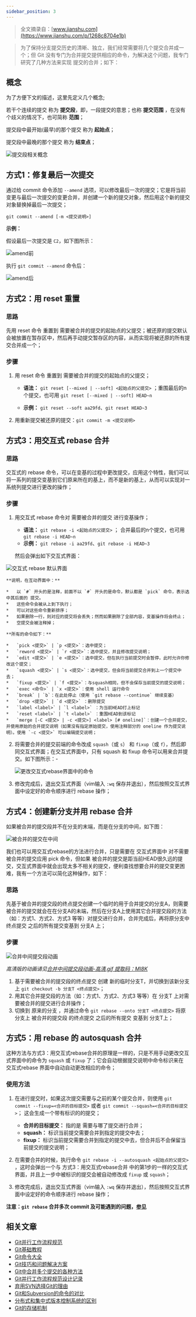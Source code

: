 ```yaml
---
sidebar_position: 3
---
```


> 全文摘录自：[www.jianshu.com](https://www.jianshu.com/p/1268c8704e1b)

> 为了保持分支提交历史的清晰、独立，我们经常需要将几个提交合并成一个；但 Git 没有专门为合并提交提供相应的命令，为解决这个问题，我专门研究了几种方法来实现 提交的合并；如下：


## 概念

为了方便下文的描述，这里先定义几个概念;

若干个连续的提交 称为 **提交段**，即，一段提交的意思；也称 **提交范围** ，在没有个歧义的情况下，也可简称 **范围**；

提交段中最开始(最早)的那个提交 称为 **起始点**；

提交段中最晚的那个提交 称为 **结束点**；

![](https://img.arctee.cn/one/202205040242270.jpeg "提交段相关概念")


## 方式1：修复最后一次提交

通过给 commit 命令添加 `--amend` 选项，可以修改最后一次的提交；它是将当前变更与最后一次提交的变更合并，并创建一个新的提交对象，然后用这个新的提交对象替换掉最后一次提交；

```
git commit --amend [-m <提交说明>]
```

**示例：**

假设最后一次提交是 `C2`，如下图所示：

![](https://img.arctee.cn/one/202205040245066.jpeg "amend前")

执行 `git commit --amend` 命令后：

![](https://img.arctee.cn/one/202205040246356.jpeg "amend后")


## 方式2：用 reset 重置

### 思路

先用 reset 命令 重置到 需要被合并的提交的起始点的父提交；被还原的提交默认会被放置在暂存区中，然后再手动提交暂存区的内容，从而实现将被还原的所有提交合并成一个；

### 步骤

1. 用 reset 命令 重置到 需要被合并的提交的起始点的父提交；

    - **语法：** `git reset [--mixed | --soft] <起始点的父提交>` ；重围最后的n个提交，也可用 `git reset [--mixed | --soft] HEAD~n`
  
    - **示例：** `git reset --soft aa29fd`、`git reset HEAD~3`

2.  用重新提交被还原的提交：`git commit -m <提交说明>`


## 方式3：用交互式 rebase 合并

### 思路

交互式的 rebase 命令，可以在变基的过程中更改提交，应用这个特性，我们可以将一系列的提交变基到它们原来所在的基上，而不是新的基上，从而可以实现对一系统列提交进行更改的操作；

### 步骤

1.  用交互式 rebase 命令对 需要被合并的提交 进行变基操作；
    
    *   **语法：** `git rebase -i <起始点的父提交>` ； 合并最后的n个提交，也可用 `git rebase -i HEAD~n`
    *   **示例：** `git rebase -i aa29fd`、`git rebase -i HEAD~3`
    
    然后会弹出如下交互式界面：
    
   ![](https://img.arctee.cn/one/202205040250345.png " 交互式 rebase 默认界面")
    
    **说明，在互动界面中：**
    
    *   以 `#` 开头的是注释，前面不以 `#` 开头的是命令，默认都是 `pick` 命令，表示选中其后面的 提交。
    *   这些命令会被从上到下执行；
    *   可以对这些命令重新排序；
    *   如果删除一行，则对应的提交将会丢失；然而如果删除了全部内容，变基操作将会终止；
    *   空提交会被注释掉；
    
    **所有的命令如下：**
    
    *   `pick <提交>` | `p <提交>`：选中提交；
    *   `reword <提交>` | `r <提交>`：选中提交，并且修改提交说明；
    *   `edit <提交>` | `e <提交>`：选中提交，但在执行当前提交时会暂停，此时允许你修改这个提交；
    *   `squash <提交>` | `s <提交>`：选中提交，但会将当前提交合并到上一个提交中去；
    *   `fixup <提交>` | `f <提交>`：与squash相同，但不会保存当前提交的提交说明；
    *   `exec <命令>` | `x <提交>`：使用 shell 运行命令
    *   `break` | `b`：在此处停止（使用 `git rebase --continue` 继续变基）
    *   `drop <提交>` | `d <提交>` ：删除提交
    *   `label <label>` | `l <label>` ：为当前HEAD打上标记
    *   `reset <label>` | `t <label>` ：重围HEAD到该标记
    *   `merge [-C <提交> | -c <提交>] <label> [# oneline]`：创建一个合并提交，并使用原始的合并提交说明（如果没有指定原始提交，使用注释部分的 oneline 作为提交说明）。使用 `-c <提交>` 可以编辑提交说明；
  
2.  将需要合并的提交前端的命令改成 `squash`（或 `s`） 和 `fixup`（或 `f`），然后即同交互式界面；在交互式界面中，只有 squash 和 fixup 命令可以用来合并提交。如下图所示：-
    
    ![](https://img.arctee.cn/one/202205040251254.png "更改交互式rebase界面中的命令")
    
    
3.  修改完成后，退出交互式界面（vim输入 `:wq` 保存并退出），然后按照交互式界面中设定好的命令顺序进行 rebase 操作；


## 方式4：创建新分支并用 rebase 合并

如果被合并的提交段并不在分支的末端，而是在分支的中间，如下图：

![](https://img.arctee.cn/one/202205040252156.png "被合并的提交在中间")

我们也可以用交互式rebase的方法进行合并，只是需要在 交互式界面中 对不需要被合并的提交应用 pick 命令，但如果 被合并的提交是距当前HEAD很久远的提交，交互式界面中就会出现太多不相关的提交，便利查找想要合并的提交变更困难，我有一个方法可以简化这种操作，如下：

### 思路

先基于被合并的提交段的终点提交创建一个临时的用于合并提交的分支A，则需要被合并的提交就会在在分支A的未端，然后在分支A上使用其它合并提交段的方法（如：方式1、方式2、方式3 等等）对提交进行合并，合并完成后，再将原分支中 终点提交 之后的所有提交变基到 分支A 上；

### 步骤

![](https://img.arctee.cn/one/202205040253812.gif "合并中间提交段动画")

_高清版的动画请见[合并中间提交段动画-高清.gif 提取码：MI8K](https://links.jianshu.com/go?to=https%3A%2F%2Fpan.baidu.com%2Fs%2F1NYNEhQceb5khQiWsmWHUNw)_

1.  基于需要被合并的提交段的终点提交 创建 新的临时分支T，并切换到该新分支上 `git checkout -b 分支T <终点提交>`；
2.  用其它合并提交段的方法（如：方式1、方式2、方式3 等等）在 分支T 上对需要被合并的提交进行合并操作；
3.  切换到 原来的分支 ，并通过命令 `git rebase --onto 分支T <终点提交>` 将原分支上 被合并的提交段 的终点提交 之后的所有提交 变基到 分支T上；


## 方式5：用 rebase 的 autosquash 合并

这种方法与方式3：用交互式rebase合并的原理是一样的，只是不用手动更改交互式界面中的命令为 `squash` 或 `fixup` 了；它会自动根据提交说明中命令标识来在 交互式rebase 界面中自动自动更改相应的命令；

### 使用方法

1.  在进行提交时，如果这次提交需要与之前的某个提交合并，则使用 `git commit --fixup=<合并的目标提交>` 或者 `git commit --squash=<合并的目标提交>`； 这会生成一个带有标识的的提交；
    
    *   **合并的目标提交：** 指的是 需要与哪了提交进行合并；
    *   **squash：** 标识当前提交需要合并到指定的提交中去；
    *   **fixup：** 标识当前提交需要合并到指定的提交中去，但合并后不会保留当前提交的提交说明；
2.  在需要合并的时候，执行命令 `git rebase -i --autosquash <起始点的父提交>` ，这时会弹出一个与 方式3：用交互式rebase合并 中的第1步的一样的交互式界面，并且上一步中被标识的提交会被自动修改成 `fixup` 或 `squash`；
    
3.  修改完成后，退出交互式界面（vim输入 `:wq` 保存并退出），然后按照交互式界面中设定好的命令顺序进行 rebase 操作；
    
**注意：`git rebase` 合并多次 commit 及可能遇到的问题，[参见](/pokeai/docs/wiki/Git/Git%20rebase%20合并多次%20commit%20及可能遇到的问题.md)**


## 相关文章

*   [Git并行工作流程规范](https://www.jianshu.com/p/d7a3a4935440)
*   [Git基础教程](https://www.jianshu.com/p/fd40460ffb37)
*   [Git命令大全](https://www.jianshu.com/p/15a4dee9c5df)
*   [Git技巧和问题解决方案](https://www.jianshu.com/p/d21838dc5947)
*   [Git中合并多个提交的各种方法](https://www.jianshu.com/p/1268c8704e1b)
*   [Git并行工作流程规范设计记录](https://www.jianshu.com/p/7f4b47d2507d)
*   [弃用SVN选择Git的理由](https://www.jianshu.com/p/bdc9a46c3394)
*   [Git和Subversion的命令的对比](https://www.jianshu.com/u/7ecaba2d594c)
*   [分布式和集中式版本控制系统的区别](https://www.jianshu.com/p/7d55f32b7c9f)
*   [Git的存储机制](https://www.jianshu.com/p/caa4695af535)